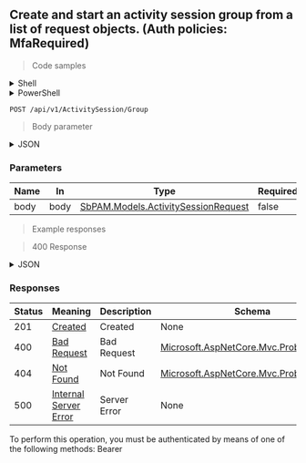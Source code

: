 
## Create and start an activity session group from a list of request objects. (Auth policies: MfaRequired)

<a id="opIdCreateActivitySessionGroupAsync"></a>

> Code samples

<details><summary>Shell</summary>


```shell
# You can also use wget
curl -X POST /api/v1/ActivitySession/Group \
  -H 'Content-Type: application/json' \
  -H 'Accept: application/json' \
  -H 'Authorization: Bearer TOKEN'

```


</details>

<details><summary>PowerShell</summary>


```powershell
# PowerShell example
$JsonBody = @"
[
  {
    "createdBy": "25a02396-1048-48f9-bf93-102d2fb7895e",
    "createdByUserName": "string",
    "createdFromAddress": "string",
    "activitySessionGroupId": "d5b41c0f-8f23-44fc-a3b6-c9ebb91d68db",
    "managedAccountId": "98c25b84-2c06-4fcd-94c7-306443f45a3d",
    "managedResourceId": "43aaf5a7-e929-49e6-870e-49d47d9cdc2f",
    "managedResourceName": "string",
    "activityId": "bdfd0655-55e6-45e6-8bbc-6ed31d3820b5",
    "accessPolicyId": "b968355d-4dbb-453c-8c65-8fcb2d303aa7",
    "credentialId": "f568fec0-10b6-4b94-9daf-e62c50c9bf3e",
    "credentialDomain": "string",
    "credentialUsername": "string",
    "credentialName": "string",
    "startDateTimeUtc": "2019-08-24T14:15:22Z",
    "endDateTimeUtc": "2019-08-24T14:15:22Z",
    "activityName": "string",
    "note": "string",
    "ticket": "string",
    "customFields": [
      {
        "policyId": "2f5573e6-5ba4-48f2-a75d-df99c936463b",
        "customFieldDataType": "Integer",
        "name": "string",
        "value": "string"
      }
    ]
  }
]
"@

$NPSUrl = "https://localhost:6500"

$Login = @{
    Login = "User"
    Password = "Password"
}
# Cookie container for multi-factor authentication
$WebSession = New-Object Microsoft.PowerShell.Commands.WebRequestSession
$Token = Invoke-RestMethod -Uri "$($NPSUrl)/signinBody" -Method POST -Body (ConvertTo-Json $Login) -WebSession $WebSession -ContentType "application/json"
$Token = Invoke-RestMethod -Uri "$($NPSUrl)/signin2fa" -Method Post -Body $MfaCode -Headers @{Authorization = "Bearer $Token"} -WebSession $WebSession -ContentType "application/json"

$Headers = @{
    Authorization = "Bearer $Token"
}
Invoke-RestMethod -Method POST -Uri "$($NPSUrl)/api/v1/ActivitySession/Group" -Body $JsonBody -Headers $Headers -ContentType "application/json"
```


</details>

`POST /api/v1/ActivitySession/Group`

> Body parameter

<details><summary>JSON</summary>


```json
[
  {
    "createdBy": "25a02396-1048-48f9-bf93-102d2fb7895e",
    "createdByUserName": "string",
    "createdFromAddress": "string",
    "activitySessionGroupId": "d5b41c0f-8f23-44fc-a3b6-c9ebb91d68db",
    "managedAccountId": "98c25b84-2c06-4fcd-94c7-306443f45a3d",
    "managedResourceId": "43aaf5a7-e929-49e6-870e-49d47d9cdc2f",
    "managedResourceName": "string",
    "activityId": "bdfd0655-55e6-45e6-8bbc-6ed31d3820b5",
    "accessPolicyId": "b968355d-4dbb-453c-8c65-8fcb2d303aa7",
    "credentialId": "f568fec0-10b6-4b94-9daf-e62c50c9bf3e",
    "credentialDomain": "string",
    "credentialUsername": "string",
    "credentialName": "string",
    "startDateTimeUtc": "2019-08-24T14:15:22Z",
    "endDateTimeUtc": "2019-08-24T14:15:22Z",
    "activityName": "string",
    "note": "string",
    "ticket": "string",
    "customFields": [
      {
        "policyId": "2f5573e6-5ba4-48f2-a75d-df99c936463b",
        "customFieldDataType": "Integer",
        "name": "string",
        "value": "string"
      }
    ]
  }
]
```


</details>

<h3 id="create-and-start-an-activity-session-group-from-a-list-of-request-objects.-(auth-policies:-mfarequired)-parameters">Parameters</h3>

|Name|In|Type|Required|Description|
|---|---|---|---|---|
|body|body|[SbPAM.Models.ActivitySessionRequest](../Models/sbpam.models.activitysessionrequest.md)|false|none|

> Example responses

> 400 Response

<details><summary>JSON</summary>


```json
{
  "type": "string",
  "title": "string",
  "status": 0,
  "detail": "string",
  "instance": "string",
  "property1": null,
  "property2": null
}
```


</details>

<h3 id="create-and-start-an-activity-session-group-from-a-list-of-request-objects.-(auth-policies:-mfarequired)-responses">Responses</h3>

|Status|Meaning|Description|Schema|
|---|---|---|---|
|201|[Created](https://tools.ietf.org/html/rfc7231#section-6.3.2)|Created|None|
|400|[Bad Request](https://tools.ietf.org/html/rfc7231#section-6.5.1)|Bad Request|[Microsoft.AspNetCore.Mvc.ProblemDetails](../Models/microsoft.aspnetcore.mvc.problemdetails.md)|
|404|[Not Found](https://tools.ietf.org/html/rfc7231#section-6.5.4)|Not Found|[Microsoft.AspNetCore.Mvc.ProblemDetails](../Models/microsoft.aspnetcore.mvc.problemdetails.md)|
|500|[Internal Server Error](https://tools.ietf.org/html/rfc7231#section-6.6.1)|Server Error|None|

<aside class="warning">
To perform this operation, you must be authenticated by means of one of the following methods:
Bearer
</aside>


